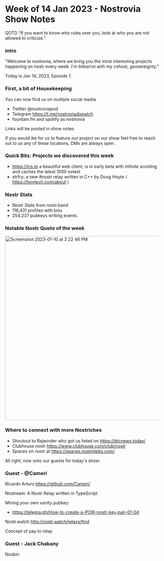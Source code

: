 
# Week of 14 Jan 2023 - Nostrovia Show Notes

QOTD
“If you want to know who rules over you, look at who you are not allowed to criticize.” 

### intro

"Welcome to nostrovia, where we bring you the most interesting projects happening on nostr every week. I'm bitkarrot with my cohost, gsovereignty."

Today is Jan 14, 2023, Episode 1. 

### First, a bit of Housekeeping

You can now find us on multiple social media

- Twitter @nostroviapod
- Telegram https://t.me/nostroviadispatch
- fountain.fm and spotify as nostrovia

Links will be posted in show notes

If you would ike for us to feature our project on our show feel free to reach out to us any of these locations, DMs are always open. 

### Quick Bits: Projects we discovered this week

- https://iris.to a beautiful web client, is in early beta with infinite scrolling and caches the latest 1000 notest
- strfry: a new #nostr relay written in C++ by Doug Hoyte ( https://hoytech.com/about ) 

### Nostr Stats

- Nostr Stats from nostr.band
- 116,431 profiles with bios
- 254,237 pubkeys writing events.


### Notable Nostr Quote of the week
<img width="603" alt="Screenshot 2023-01-10 at 2 22 46 PM" src="https://user-images.githubusercontent.com/73979971/212161432-8ceb5920-7ed4-4fa7-a7ee-3b7d95757144.png">


### Where to connect with more Nostriches

- Shoutout to Rajwinder who got us listed on https://btcnews.today/
- Clubhouse nostr https://www.clubhouse.com/club/nostr
- Spaces on nostr at https://spaces.nostrplebs.com/


All right, now onto our guests for today's show:

### Guest - @Cameri  

Ricardo Arturo
https://github.com/Cameri/

Nostream: A Nostr Relay written in TypeScript  

Mining your own vanity pubkey:
- https://telegra.ph/How-to-create-a-POW-nostr-key-pair-01-04

Nostr.watch 
http://nostr.watch/relays/find

Concept of pay to relay

### Guest - Jack Chakany

Nosbin

